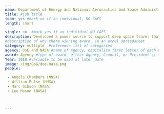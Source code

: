 ```yaml
---
name: Department of Energy and National Aeronautics and Space Administration
title: #job title
team: yes #mark no if an individual, NO CAPS
length: short

single: no  #mark yes if an individual NO CAPS
description: Developed a power source to support deep space travel that outlasts existing fuel sources. Using Stirling-engine  technology, this team tested a fuel source that paves the way for future manned missions to Mars and ensures that astronauts have adequate electrical power for long-term missions.
#description of why there winning award, in an excel spreadsheet
category: multiple  #reference list of categories
agency: DoE and NASA #name of agency, capitalize first letter of each name
award: Agency #type of award, either Agency, Council, or President's; this is case sensitive so make sure to match the options listed exactly. This section generates the format of the card
Year: 2018 #variable to be used at later date
image: /img/GoG/doe-nasa.png
people:

 - Angela Chambers (NNSA)
 - William Pulse (NNSA)
 - Marc Gibson (NASA)
 - Lee Mason (NASA)



---
```

